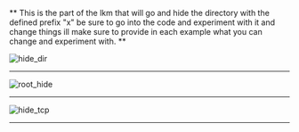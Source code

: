 ** This is the part of the lkm that will go and hide the directory with the defined prefix "x" be sure to go into the code and experiment with it and change things ill make sure to provide in each example what you can change and experiment with. ** 

![hide_dir](https://github.com/user-attachments/assets/c91386e3-23c1-4cfe-adaa-4e5fda61f5f3)

---------------------------------------------------------------------------------------------


![root_hide](https://github.com/user-attachments/assets/ceeb6b66-ae42-4745-b668-573855d741ce)




---------------------------------------------------------------------------------------------




![hide_tcp](https://github.com/user-attachments/assets/8d4a8dd7-4bd2-4466-aaba-29edb4c5bb07)



-----------------------------------------------------------------------------------------


